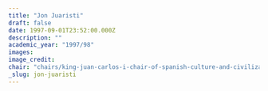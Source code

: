 ```yaml
---
title: "Jon Juaristi"
draft: false
date: 1997-09-01T23:52:00.000Z
description: ""
academic_year: "1997/98"
images:
image_credit:
chair: "chairs/king-juan-carlos-i-chair-of-spanish-culture-and-civilization.md"
_slug: jon-juaristi
---
```


